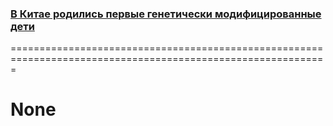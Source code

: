 ### [В Китае родились первые генетически модифицированные дети](https://goodspb.livejournal.com/2767494.html)
=============================================================================================================

None
====

